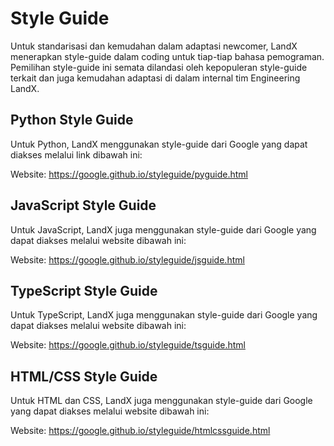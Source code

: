 # Style Guide

Untuk standarisasi dan kemudahan dalam adaptasi newcomer, LandX menerapkan style-guide dalam coding untuk tiap-tiap bahasa pemograman. Pemilihan style-guide ini semata dilandasi oleh kepopuleran style-guide terkait dan juga kemudahan adaptasi di dalam internal tim Engineering LandX.

## Python Style Guide

Untuk Python, LandX menggunakan style-guide dari Google yang dapat diakses melalui link dibawah ini:

Website: https://google.github.io/styleguide/pyguide.html

## JavaScript Style Guide

Untuk JavaScript, LandX juga menggunakan style-guide dari Google yang dapat diakses melalui website dibawah ini:

Website: https://google.github.io/styleguide/jsguide.html

## TypeScript Style Guide

Untuk TypeScript, LandX juga menggunakan style-guide dari Google yang dapat diakses melalui website dibawah ini:

Website: https://google.github.io/styleguide/tsguide.html

## HTML/CSS Style Guide

Untuk HTML dan CSS, LandX juga menggunakan style-guide dari Google yang dapat diakses melalui website dibawah ini:

Website: https://google.github.io/styleguide/htmlcssguide.html